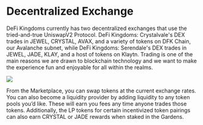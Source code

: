 # Decentralized Exchange

DeFi Kingdoms currently has two decentralized exchanges that use the tried-and-true UniswapV2 Protocol. DeFi Kingdoms: Crystalvale's DEX trades in JEWEL, CRYSTAL, AVAX, and a variety of tokens on DFK Chain, our Avalanche subnet, while DeFi Kingdoms: Serendale's DEX trades in JEWEL, JADE, KLAY, and a host of tokens on Klaytn. Trading is one of the main reasons we are drawn to blockchain technology and we want to make the experience fun and enjoyable for all within the realms.

![](../.gitbook/assets/Marketplace.jpg)

From the Marketplace, you can swap tokens at the current exchange rates. You can also become a liquidity provider by adding liquidity to any token pools you’d like. These will earn you fees any time anyone trades those tokens. Additionally, the LP tokens for certain incentivized token pairings can also earn CRYSTAL or JADE rewards when staked in the Gardens.
